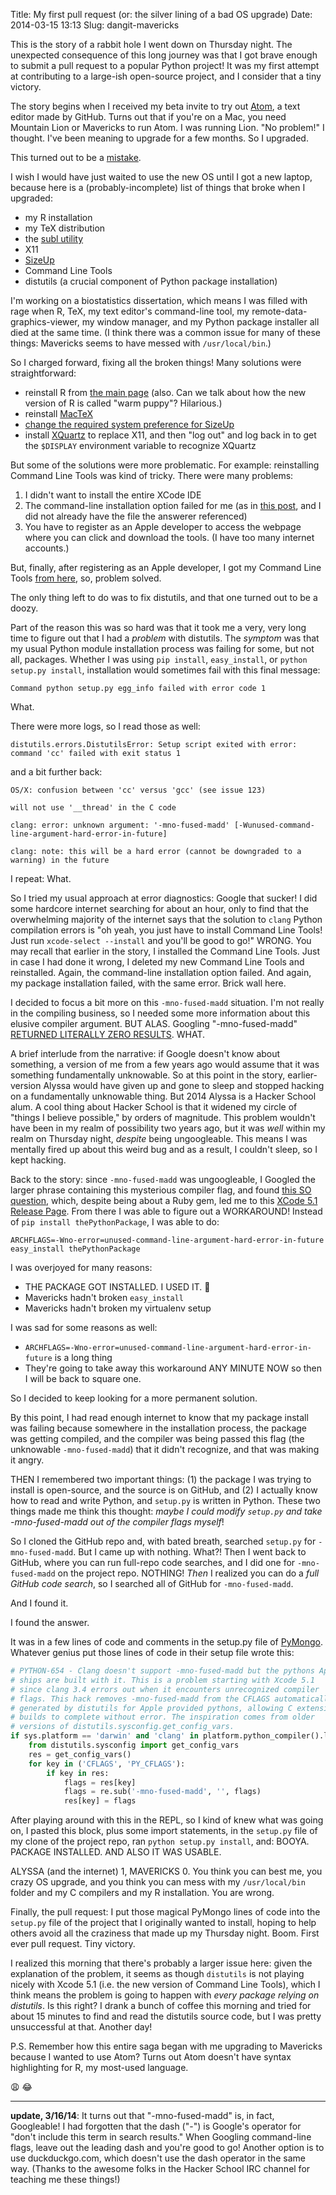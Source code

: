 Title: My first pull request (or: the silver lining of a bad OS upgrade)
Date: 2014-03-15 13:13
Slug: dangit-mavericks

This is the story of a rabbit hole I went down on Thursday night. The unexpected consequence of this long journey was that I got brave enough to submit a pull request to a popular Python project!  It was my first attempt at contributing to a large-ish open-source project, and I consider that a tiny victory.

The story begins when I received my beta invite to try out [Atom](https://atom.io/), a text editor made by GitHub. Turns out that if you're on a Mac, you need Mountain Lion or Mavericks to run Atom. I was running Lion. "No problem!" I thought. I've been meaning to upgrade for a few months. So I upgraded.

This turned out to be a [mistake](http://www.youtube.com/watch?v=eFmuO6xJ36g).

I wish I would have just waited to use the new OS until I got a new laptop, because here is a (probably-incomplete) list of things that broke when I upgraded:

* my R installation
* my TeX distribution
* the [subl utility](https://www.sublimetext.com/docs/2/osx_command_line.html)
* X11 
* [SizeUp](https://www.irradiatedsoftware.com/sizeup/)
* Command Line Tools
* distutils (a crucial component of Python package installation)

I'm working on a biostatistics dissertation, which means I was filled with rage when R, TeX, my text editor's command-line tool, my remote-data-graphics-viewer, my window manager, and my Python package installer all died at the same time. (I think there was a common issue for many of these things: Mavericks seems to have messed with `/usr/local/bin`.)

So I charged forward, fixing all the broken things! Many solutions were straightforward:

* reinstall R from [the main page](http://www.r-project.org/) (also. Can we talk about how the new version of R is called "warm puppy"? Hilarious.)
* reinstall [MacTeX](http://tug.org/mactex/) 
* [change the required system preference for SizeUp](http://hopstat.wordpress.com/2013/10/29/sizeup-and-mavericks/)
* install [XQuartz](http://xquartz.macosforge.org/landing/) to replace X11, and then "log out" and log back in to get the `$DISPLAY` environment variable to recognize XQuartz

But some of the solutions were more problematic. For example: reinstalling Command Line Tools was kind of tricky. There were many problems:  

1.  I didn't want to install the entire XCode IDE
2.  The command-line installation option failed for me (as in [this post](http://stackoverflow.com/questions/20366125/xcode-select-install-failing), and I did not already have the file the answerer referenced)
3.  You have to register as an Apple developer to access the webpage where you can click and download the tools. (I have too many internet accounts.)

But, finally, after registering as an Apple developer, I got my Command Line Tools [from here](https://developer.apple.com/downloads/index.action), so, problem solved. 

The only thing left to do was to fix distutils, and that one turned out to be a doozy.  

Part of the reason this was so hard was that it took me a very, very long time to figure out that I had a _problem_ with distutils.  The _symptom_ was that my usual Python module installation process was failing for some, but not all, packages. Whether I was using `pip install`, `easy_install`, or `python setup.py install`, installation would sometimes fail with this final message:

```
Command python setup.py egg_info failed with error code 1
```

What.

There were more logs, so I read those as well:

```
distutils.errors.DistutilsError: Setup script exited with error: command 'cc' failed with exit status 1
```

and a bit further back:
```
OS/X: confusion between 'cc' versus 'gcc' (see issue 123)

will not use '__thread' in the C code

clang: error: unknown argument: '-mno-fused-madd' [-Wunused-command-line-argument-hard-error-in-future]

clang: note: this will be a hard error (cannot be downgraded to a warning) in the future
```

I repeat: What. 

So I tried my usual approach at error diagnostics: Google that sucker!  I did some hardcore internet searching for about an hour, only to find that the overwhelming majority of the internet says that the solution to `clang` Python compilation errors is "oh yeah, you just have to install Command Line Tools!  Just run `xcode-select --install` and you'll be good to go!" WRONG. You may recall that earlier in the story, I installed the Command Line Tools. Just in case I had done it wrong, I deleted my new Command Line Tools and reinstalled.  Again, the command-line installation option failed. And again, my package installation failed, with the same error. Brick wall here.

I decided to focus a bit more on this `-mno-fused-madd` situation. I'm not really in the compiling business, so I needed some more information about this elusive compiler argument.  BUT ALAS. Googling "-mno-fused-madd" [RETURNED LITERALLY ZERO RESULTS](https://www.google.com/search?btnG=1&pws=0&q=-mno-fused-madd). WHAT. 

A brief interlude from the narrative: if Google doesn't know about something, a version of me from a few years ago would assume that it was something fundamentally unknowable.  So at this point in the story, earlier-version Alyssa would have given up and gone to sleep and stopped hacking on a fundamentally unknowable thing.  But 2014 Alyssa is a Hacker School alum.  A cool thing about Hacker School is that it widened my circle of "things I believe possible," by orders of magnitude. This problem wouldn't have been in my realm of possibility two years ago, but it was _well_ within my realm on Thursday night, _despite_ being ungoogleable.  This means I was mentally fired up about this weird bug and as a result, I couldn't sleep, so I kept hacking.  

Back to the story: since `-mno-fused-madd` was ungoogleable, I Googled the larger phrase containing this mysterious compiler flag, and found [this SO question](http://stackoverflow.com/questions/22352838/ruby-gem-install-json-fails-on-mavericks-and-xcode-5-1-unknown-argument-mul), which, despite being about a Ruby gem, led me to this [XCode 5.1 Release Page](https://developer.apple.com/library/ios/releasenotes/DeveloperTools/RN-Xcode/Introduction/Introduction.html).  From there I was able to figure out a WORKAROUND! Instead of `pip install thePythonPackage`, I was able to do:

```
ARCHFLAGS=-Wno-error=unused-command-line-argument-hard-error-in-future easy_install thePythonPackage
```

I was overjoyed for many reasons:

* THE PACKAGE GOT INSTALLED. I USED IT. :tada:
* Mavericks hadn't broken `easy_install` 
* Mavericks hadn't broken my virtualenv setup

I was sad for some reasons as well:

* `ARCHFLAGS=-Wno-error=unused-command-line-argument-hard-error-in-future` is a long thing 
* They're going to take away this workaround ANY MINUTE NOW so then I will be back to square one.

So I decided to keep looking for a more permanent solution.

By this point, I had read enough internet to know that my package install was failing because somewhere in the installation process, the package was getting compiled, and the compiler was being passed this flag (the unknowable `-mno-fused-madd`) that it didn't recognize, and that was making it angry. 

THEN I remembered two important things: (1) the package I was trying to install is open-source, and the source is on GitHub, and (2) I actually know how to read and write Python, and `setup.py` is written in Python.  These two things made me think this thought: _maybe I could modify `setup.py` and take -mno-fused-madd out of the compiler flags myself_!  

So I cloned the GitHub repo and, with bated breath, searched `setup.py` for `-mno-fused-madd`. But I came up with nothing. What?! Then I went back to GitHub, where you can run full-repo code searches, and I did one for `-mno-fused-madd` on the project repo.  NOTHING!  _Then_ I realized you can do a _full GitHub code search_, so I searched all of GitHub for `-mno-fused-madd`.

And I found it.

I found the answer.

It was in a few lines of code and comments in the setup.py file of [PyMongo](https://github.com/mongodb/mongo-python-driver). Whatever genius put those lines of code in their setup file wrote this:  
```python
# PYTHON-654 - Clang doesn't support -mno-fused-madd but the pythons Apple
# ships are built with it. This is a problem starting with Xcode 5.1
# since clang 3.4 errors out when it encounters unrecognized compiler
# flags. This hack removes -mno-fused-madd from the CFLAGS automatically
# generated by distutils for Apple provided pythons, allowing C extension
# builds to complete without error. The inspiration comes from older
# versions of distutils.sysconfig.get_config_vars.
if sys.platform == 'darwin' and 'clang' in platform.python_compiler().lower():
    from distutils.sysconfig import get_config_vars
    res = get_config_vars()
    for key in ('CFLAGS', 'PY_CFLAGS'):
        if key in res:
            flags = res[key]
            flags = re.sub('-mno-fused-madd', '', flags)
            res[key] = flags
```

After playing around with this in the REPL, so I kind of knew what was going on, I pasted this block, plus some import statements, in the `setup.py` file of my clone of the project repo, ran `python setup.py install`, and: BOOYA. PACKAGE INSTALLED. AND ALSO IT WAS USABLE. 

ALYSSA (and the internet) 1, MAVERICKS 0. You think you can best me, you crazy OS upgrade, and you think you can mess with my `/usr/local/bin` folder and my C compilers and my R installation. You are wrong.

Finally, the pull request: I put those magical PyMongo lines of code into the `setup.py` file of the project that I originally wanted to install, hoping to help others avoid all the craziness that made up my Thursday night.  Boom.  First ever pull request.  Tiny victory.

I realized this morning that there's probably a larger issue here: given the explanation of the problem, it seems as though `distutils` is not playing nicely with Xcode 5.1 (i.e. the new version of Command Line Tools), which I think means the problem is going to happen with _every package relying on distutils_.  Is this right?  I drank a bunch of coffee this morning and tried for about 15 minutes to find and read the distutils source code, but I was pretty unsuccessful at that. Another day!

P.S. Remember how this entire saga began with me upgrading to Mavericks because I wanted to use Atom? Turns out Atom doesn't have syntax highlighting for R, my most-used language. 

:weary: :joy:

---
**update, 3/16/14**: It turns out that "-mno-fused-madd" is, in fact, Googleable!  I had forgotten that the dash ("-") is Google's operator for "don't include this term in search results."  When Googling command-line flags, leave out the leading dash and you're good to go! Another option is to use duckduckgo.com, which doesn't use the dash operator in the same way. (Thanks to the awesome folks in the Hacker School IRC channel for teaching me these things!)

